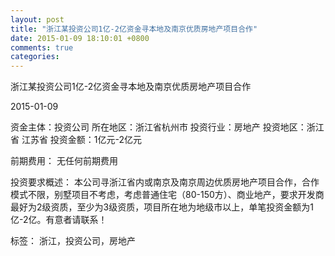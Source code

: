 ```yaml
---
layout: post
title: "浙江某投资公司1亿-2亿资金寻本地及南京优质房地产项目合作"
date: 2015-01-09 18:10:01 +0800
comments: true
categories: 
---
```

浙江某投资公司1亿-2亿资金寻本地及南京优质房地产项目合作



2015-01-09

资金主体：投资公司
所在地区：浙江省杭州市
投资行业：房地产
投资地区：浙江省 江苏省
投资金额：1亿元-2亿元

前期费用：
无任何前期费用

投资要求概述：
本公司寻浙江省内或南京及南京周边优质房地产项目合作，合作模式不限，别墅项目不考虑，考虑普通住宅（80-150方）、商业地产，要求开发商最好为2级资质，至少为3级资质，项目所在地为地级市以上，单笔投资金额为1亿-2亿。有意者请联系！

标签：
浙江，投资公司，房地产

